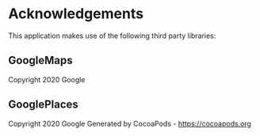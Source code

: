 # Acknowledgements
This application makes use of the following third party libraries:

## GoogleMaps

Copyright 2020 Google

## GooglePlaces

Copyright 2020 Google
Generated by CocoaPods - https://cocoapods.org
